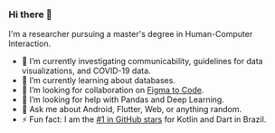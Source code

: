 ### Hi there 👋

I'm a researcher pursuing a master's degree in Human-Computer Interaction.

- 🔭 I’m currently investigating communicability, guidelines for data visualizations, and COVID-19 data.
- 🌱 I’m currently learning about databases.
- 👯 I’m looking for collaboration on [Figma to Code](https://github.com/bernaferrari/FigmaToCode).
- 🤔 I’m looking for help with Pandas and Deep Learning.
- 💬 Ask me about Android, Flutter, Web, or anything random.
- ⚡ Fun fact: I am the [#1 in GitHub stars](http://git-awards.com/users/search?login=bernaferrari) for Kotlin and Dart in Brazil.

